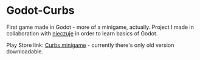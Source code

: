 # Godot-Curbs
First game made in Godot - more of a minigame, actually. 
Project I made in collaboration with [nieczuje](https://github.com/nieczuje) in order to learn basics of Godot.

Play Store link: [Curbs minigame](https://play.google.com/store/apps/details?id=com.pl47studio.curbs&hl=pl) - currently there's only old version downloadable.
